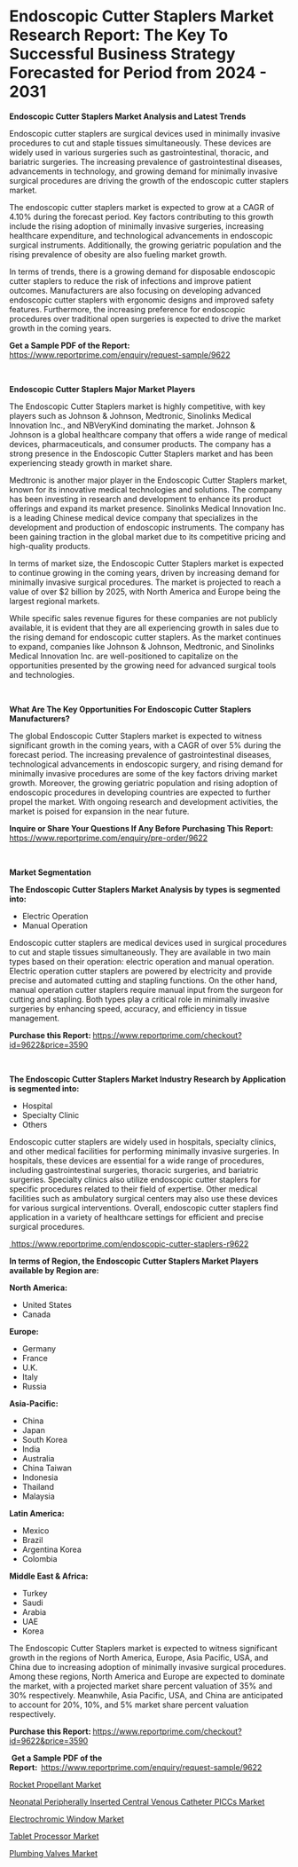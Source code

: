 <p><h1>Endoscopic Cutter Staplers Market Research Report: The Key To Successful Business Strategy Forecasted for Period from 2024 - 2031</h1></p><p><strong>Endoscopic Cutter Staplers Market Analysis and Latest Trends</strong></p>
<p><p>Endoscopic cutter staplers are surgical devices used in minimally invasive procedures to cut and staple tissues simultaneously. These devices are widely used in various surgeries such as gastrointestinal, thoracic, and bariatric surgeries. The increasing prevalence of gastrointestinal diseases, advancements in technology, and growing demand for minimally invasive surgical procedures are driving the growth of the endoscopic cutter staplers market.</p><p>The endoscopic cutter staplers market is expected to grow at a CAGR of 4.10% during the forecast period. Key factors contributing to this growth include the rising adoption of minimally invasive surgeries, increasing healthcare expenditure, and technological advancements in endoscopic surgical instruments. Additionally, the growing geriatric population and the rising prevalence of obesity are also fueling market growth.</p><p>In terms of trends, there is a growing demand for disposable endoscopic cutter staplers to reduce the risk of infections and improve patient outcomes. Manufacturers are also focusing on developing advanced endoscopic cutter staplers with ergonomic designs and improved safety features. Furthermore, the increasing preference for endoscopic procedures over traditional open surgeries is expected to drive the market growth in the coming years.</p></p>
<p><strong>Get a Sample PDF of the Report:&nbsp;</strong> <a href="https://www.reportprime.com/enquiry/request-sample/9622">https://www.reportprime.com/enquiry/request-sample/9622</a></p>
<p>&nbsp;</p>
<p><strong>Endoscopic Cutter Staplers Major Market Players</strong></p>
<p><p>The Endoscopic Cutter Staplers market is highly competitive, with key players such as Johnson & Johnson, Medtronic, Sinolinks Medical Innovation Inc., and NBVeryKind dominating the market. Johnson & Johnson is a global healthcare company that offers a wide range of medical devices, pharmaceuticals, and consumer products. The company has a strong presence in the Endoscopic Cutter Staplers market and has been experiencing steady growth in market share.</p><p>Medtronic is another major player in the Endoscopic Cutter Staplers market, known for its innovative medical technologies and solutions. The company has been investing in research and development to enhance its product offerings and expand its market presence. Sinolinks Medical Innovation Inc. is a leading Chinese medical device company that specializes in the development and production of endoscopic instruments. The company has been gaining traction in the global market due to its competitive pricing and high-quality products.</p><p>In terms of market size, the Endoscopic Cutter Staplers market is expected to continue growing in the coming years, driven by increasing demand for minimally invasive surgical procedures. The market is projected to reach a value of over $2 billion by 2025, with North America and Europe being the largest regional markets.</p><p>While specific sales revenue figures for these companies are not publicly available, it is evident that they are all experiencing growth in sales due to the rising demand for endoscopic cutter staplers. As the market continues to expand, companies like Johnson & Johnson, Medtronic, and Sinolinks Medical Innovation Inc. are well-positioned to capitalize on the opportunities presented by the growing need for advanced surgical tools and technologies.</p></p>
<p>&nbsp;</p>
<p><strong>What Are The Key Opportunities For Endoscopic Cutter Staplers Manufacturers?</strong></p>
<p><p>The global Endoscopic Cutter Staplers market is expected to witness significant growth in the coming years, with a CAGR of over 5% during the forecast period. The increasing prevalence of gastrointestinal diseases, technological advancements in endoscopic surgery, and rising demand for minimally invasive procedures are some of the key factors driving market growth. Moreover, the growing geriatric population and rising adoption of endoscopic procedures in developing countries are expected to further propel the market. With ongoing research and development activities, the market is poised for expansion in the near future.</p></p>
<p><strong>Inquire or Share Your Questions If Any Before Purchasing This Report:</strong> <a href="https://www.reportprime.com/enquiry/pre-order/9622">https://www.reportprime.com/enquiry/pre-order/9622</a></p>
<p>&nbsp;</p>
<p><strong>Market Segmentation</strong></p>
<p><strong>The Endoscopic Cutter Staplers Market Analysis by types is segmented into:</strong></p>
<p><ul><li>Electric Operation</li><li>Manual Operation</li></ul></p>
<p><p>Endoscopic cutter staplers are medical devices used in surgical procedures to cut and staple tissues simultaneously. They are available in two main types based on their operation: electric operation and manual operation. Electric operation cutter staplers are powered by electricity and provide precise and automated cutting and stapling functions. On the other hand, manual operation cutter staplers require manual input from the surgeon for cutting and stapling. Both types play a critical role in minimally invasive surgeries by enhancing speed, accuracy, and efficiency in tissue management.</p></p>
<p><strong>Purchase this Report:&nbsp;</strong><a href="https://www.reportprime.com/checkout?id=9622&price=3590">https://www.reportprime.com/checkout?id=9622&price=3590</a></p>
<p>&nbsp;</p>
<p><strong>The Endoscopic Cutter Staplers Market Industry Research by Application is segmented into:</strong></p>
<p><ul><li>Hospital</li><li>Specialty Clinic</li><li>Others</li></ul></p>
<p><p>Endoscopic cutter staplers are widely used in hospitals, specialty clinics, and other medical facilities for performing minimally invasive surgeries. In hospitals, these devices are essential for a wide range of procedures, including gastrointestinal surgeries, thoracic surgeries, and bariatric surgeries. Specialty clinics also utilize endoscopic cutter staplers for specific procedures related to their field of expertise. Other medical facilities such as ambulatory surgical centers may also use these devices for various surgical interventions. Overall, endoscopic cutter staplers find application in a variety of healthcare settings for efficient and precise surgical procedures.</p></p>
<p><a href="https://www.reportprime.com/endoscopic-cutter-staplers-r9622">&nbsp;https://www.reportprime.com/endoscopic-cutter-staplers-r9622</a></p>
<p><strong>In terms of Region, the Endoscopic Cutter Staplers Market Players available by Region are:</strong></p>
<p>
    <p> <strong> North America: </strong>
        <ul>
            <li>United States</li>
            <li>Canada</li>
        </ul>
        </p> 
    <p> <strong> Europe: </strong>
        <ul>
            <li>Germany</li>
            <li>France</li>
            <li>U.K.</li>
            <li>Italy</li>
            <li>Russia</li>
        </ul>
        </p> 
    <p> <strong> Asia-Pacific: </strong>
        <ul>
            <li>China</li>
            <li>Japan</li>
            <li>South Korea</li>
            <li>India</li>
            <li>Australia</li>
            <li>China Taiwan</li>
            <li>Indonesia</li>
            <li>Thailand</li>
            <li>Malaysia</li>
        </ul>
        </p> 
    <p> <strong> Latin America: </strong>
        <ul>
            <li>Mexico</li>
            <li>Brazil</li>
            <li>Argentina Korea</li>
            <li>Colombia</li>
        </ul>
        </p> 
    <p> <strong> Middle East & Africa: </strong>
        <ul>
            <li>Turkey</li>
            <li>Saudi</li>
            <li>Arabia</li>
            <li>UAE</li>
            <li>Korea</li>
        </ul>
    </p>
    </p>
<p><p>The Endoscopic Cutter Staplers market is expected to witness significant growth in the regions of North America, Europe, Asia Pacific, USA, and China due to increasing adoption of minimally invasive surgical procedures. Among these regions, North America and Europe are expected to dominate the market, with a projected market share percent valuation of 35% and 30% respectively. Meanwhile, Asia Pacific, USA, and China are anticipated to account for 20%, 10%, and 5% market share percent valuation respectively.</p></p>
<p><strong>Purchase this Report: </strong><a href="https://www.reportprime.com/checkout?id=9622&price=3590">https://www.reportprime.com/checkout?id=9622&price=3590</a></p>
<p>&nbsp;<strong>Get a Sample PDF of the Report:&nbsp;&nbsp;</strong><a href="https://www.reportprime.com/enquiry/request-sample/9622">https://www.reportprime.com/enquiry/request-sample/9622</a></p>
<p><strong></strong></p>
<p><p><a href="https://www.linkedin.com/pulse/rocket-propellant-market-research-report-provides-thorough-wejpe?trackingId=8Nmla8SQYa9syR%2F8AX8rBg%3D%3D">Rocket Propellant Market</a></p><p><a href="https://github.com/JameTravis/Market-Research-Report-List-4/blob/main/neonatal-peripherally-inserted-central-venous-catheter-piccs-market.md">Neonatal Peripherally Inserted Central Venous Catheter PICCs Market</a></p><p><a href="https://www.linkedin.com/pulse/electrochromic-window-market-offer-valuable-insights-w3hde?trackingId=7LtKM8CZbO76vqwww1QDew%3D%3D">Electrochromic Window Market</a></p><p><a href="https://cute-banjo-8ca.notion.site/Tablet-Processor-Market-Insight-Market-Trends-Growth-Forecasted-from-2024-TO-2031-5e5762ea694641d48110611b1dda6f89">Tablet Processor Market</a></p><p><a href="https://view.publitas.com/reportprime-1/plumbing-valves-market-competitive-analysis-market-trends-and-forecast-to-2031/">Plumbing Valves Market</a></p></p>